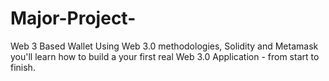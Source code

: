 # Major-Project-
Web 3 Based Wallet 
Using Web 3.0 methodologies, Solidity and Metamask you'll learn how to build a your first real Web 3.0 Application - from start to finish.
